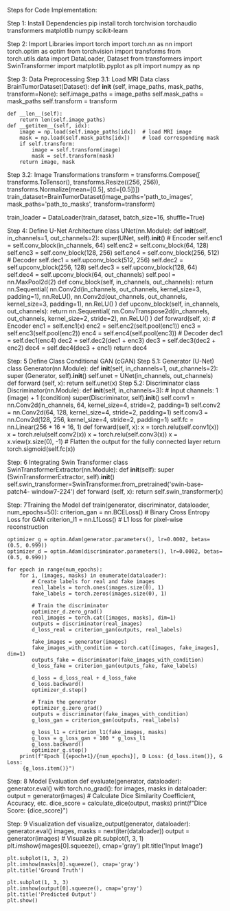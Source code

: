 Steps for Code Implementation:

Step 1: Install Dependencies
pip install torch torchvision torchaudio transformers matplotlib numpy scikit-learn

Step 2: Import Libraries
import torch
import torch.nn as nn
import torch.optim as optim
from torchvision import transforms
from torch.utils.data import DataLoader, Dataset
from transformers import SwinTransformer
import matplotlib.pyplot as plt
import numpy as np

Step 3: Data Preprocessing
Step 3.1: Load MRI Data
class BrainTumorDataset(Dataset):
    def __init__ (self, image_paths, mask_paths, transform=None):
        self.image_paths = image_paths
        self.mask_paths = mask_paths
        self.transform = transform

    def __len__(self):
        return len(self.image_paths)
    def __getitem__(self, idx):
        image = np.load(self.image_paths[idx])  # load MRI image
        mask = np.load(self.mask_paths[idx])    # load corresponding mask
        if self.transform:
            image = self.transform(image)
            mask = self.transform(mask)
        return image, mask
Step 3.2: Image Transformations
transform = transforms.Compose([
    transforms.ToTensor(),
    transforms.Resize((256, 256)),
    transforms.Normalize(mean=[0.5], std=[0.5])])
    train_dataset=BrainTumorDataset(image_paths='path_to_images',      
    mask_paths='path_to_masks', transform=transform)

train_loader = DataLoader(train_dataset, batch_size=16, shuffle=True)


Step 4: Define U-Net Architecture
class UNet(nn.Module):
    def __init__(self, in_channels=1, out_channels=2):
        super(UNet, self).__init__()
        # Encoder
        self.enc1 = self.conv_block(in_channels, 64)
        self.enc2 = self.conv_block(64, 128)
        self.enc3 = self.conv_block(128, 256)
        self.enc4 = self.conv_block(256, 512)
        # Decoder
        self.dec1 = self.upconv_block(512, 256)
        self.dec2 = self.upconv_block(256, 128)
        self.dec3 = self.upconv_block(128, 64)
        self.dec4 = self.upconv_block(64, out_channels)
        self.pool = nn.MaxPool2d(2)
    def conv_block(self, in_channels, out_channels):
        return nn.Sequential(
            nn.Conv2d(in_channels, out_channels, kernel_size=3, padding=1),
            nn.ReLU(),
            nn.Conv2d(out_channels, out_channels, kernel_size=3, padding=1),
            nn.ReLU()
        )
    def upconv_block(self, in_channels, out_channels):
        return nn.Sequential(
            nn.ConvTranspose2d(in_channels, out_channels, kernel_size=2, stride=2),
            nn.ReLU()
        )
    def forward(self, x):
        # Encoder
        enc1 = self.enc1(x)
        enc2 = self.enc2(self.pool(enc1))
        enc3 = self.enc3(self.pool(enc2))
        enc4 = self.enc4(self.pool(enc3))
        # Decoder
        dec1 = self.dec1(enc4)
        dec2 = self.dec2(dec1 + enc3)
        dec3 = self.dec3(dec2 + enc2)
        dec4 = self.dec4(dec3 + enc1)
        return dec4


Step: 5 Define Class Conditional GAN (cGAN)
Step 5.1: Generator (U-Net)
class Generator(nn.Module):
    def __init__(self, in_channels=1, out_channels=2):
        super (Generator, self).__init__()
        self.unet = UNet(in_channels, out_channels)
    def forward (self, x):
        return self.unet(x)
Step 5.2: Discriminator
class Discriminator(nn.Module):
    def __init__(self, in_channels=3):  # Input channels: 1 (image) + 1 (condition)
        super(Discriminator, self).__init__()
        self.conv1 = nn.Conv2d(in_channels, 64, kernel_size=4, stride=2, padding=1)
        self.conv2 = nn.Conv2d(64, 128, kernel_size=4, stride=2, padding=1)
        self.conv3 = nn.Conv2d(128, 256, kernel_size=4, stride=2, padding=1)
        self.fc = nn.Linear(256 * 16 * 16, 1)
    def forward(self, x):
        x = torch.relu(self.conv1(x))
        x = torch.relu(self.conv2(x))
        x = torch.relu(self.conv3(x))
        x = x.view(x.size(0), -1)  # Flatten the output for the fully connected layer
        return torch.sigmoid(self.fc(x))


Step: 6 Integrating Swin Transformer
class SwinTransformerExtractor(nn.Module):
    def __init__(self):
        super (SwinTransformerExtractor, self).__init__()
        self.swin_transformer=SwinTransformer.from_pretrained('swin-base-patch4- 
        window7-224')
    def forward (self, x):
        return self.swin_transformer(x)


Step: 7Training the Model
def train(generator, discriminator, dataloader, num_epochs=50):
    criterion_gan = nn.BCELoss()  # Binary Cross Entropy Loss for GAN
    criterion_l1 = nn.L1Loss()  # L1 loss for pixel-wise reconstruction
    
    optimizer_g = optim.Adam(generator.parameters(), lr=0.0002, betas=(0.5, 0.999))
    optimizer_d = optim.Adam(discriminator.parameters(), lr=0.0002, betas=(0.5, 0.999))

    for epoch in range(num_epochs):
        for i, (images, masks) in enumerate(dataloader):
            # Create labels for real and fake images
            real_labels = torch.ones(images.size(0), 1)
            fake_labels = torch.zeros(images.size(0), 1)

            # Train the discriminator
            optimizer_d.zero_grad()
            real_images = torch.cat([images, masks], dim=1)
            outputs = discriminator(real_images)
            d_loss_real = criterion_gan(outputs, real_labels)

            fake_images = generator(images)
            fake_images_with_condition = torch.cat([images, fake_images], dim=1)
            outputs_fake = discriminator(fake_images_with_condition)
            d_loss_fake = criterion_gan(outputs_fake, fake_labels)

            d_loss = d_loss_real + d_loss_fake
            d_loss.backward()
            optimizer_d.step()

            # Train the generator
            optimizer_g.zero_grad()
            outputs = discriminator(fake_images_with_condition)
            g_loss_gan = criterion_gan(outputs, real_labels)

            g_loss_l1 = criterion_l1(fake_images, masks)
            g_loss = g_loss_gan + 100 * g_loss_l1
            g_loss.backward()
            optimizer_g.step()
        print(f"Epoch [{epoch+1}/{num_epochs}], D Loss: {d_loss.item()}, G Loss:  
         {g_loss.item()}")


Step: 8 Model Evaluation
def evaluate(generator, dataloader):
    generator.eval()
    with torch.no_grad():
        for images, masks in dataloader:
            output = generator(images)
            # Calculate Dice Similarity Coefficient, Accuracy, etc.
            dice_score = calculate_dice(output, masks)
            print(f"Dice Score: {dice_score}")


Step: 9 Visualization
def visualize_output(generator, dataloader):
    generator.eval()
    images, masks = next(iter(dataloader))
    output = generator(images)
    # Visualize
    plt.subplot(1, 3, 1)
    plt.imshow(images[0].squeeze(), cmap='gray')
    plt.title('Input Image')

    plt.subplot(1, 3, 2)
    plt.imshow(masks[0].squeeze(), cmap='gray')
    plt.title('Ground Truth')

    plt.subplot(1, 3, 3)
    plt.imshow(output[0].squeeze(), cmap='gray')
    plt.title('Predicted Output')
    plt.show()


